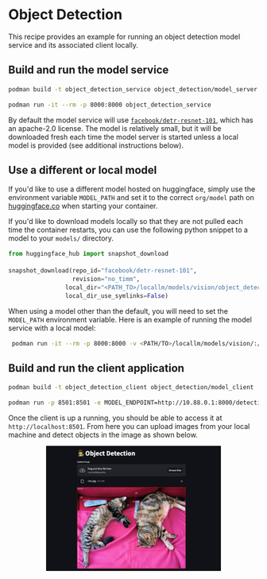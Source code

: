 # Object Detection

This recipe provides an example for running an object detection model service and its associated client locally. 

## Build and run the model service

```bash
podman build -t object_detection_service object_detection/model_server 
```

```bash
podman run -it --rm -p 8000:8000 object_detection_service
```

By default the model service will use [`facebook/detr-resnet-101`](https://huggingface.co/facebook/detr-resnet-101), which has an apache-2.0 license. The model is relatively small, but it will be downloaded fresh each time the model server is started unless a local model is provided (see additional instructions below).  


## Use a different or local model

If you'd like to use a different model hosted on huggingface, simply use the environment variable `MODEL_PATH` and set it to the correct `org/model` path on [huggingface.co](https://huggingface.co/) when starting your container. 

If you'd like to download models locally so that they are not pulled each time the container restarts, you can use the following python snippet to a model to your `models/` directory.  

```python
from huggingface_hub import snapshot_download

snapshot_download(repo_id="facebook/detr-resnet-101",
                  revision="no_timm",
                local_dir="<PATH_TO>/locallm/models/vision/object_detection/facebook/detr-resnet-101",
                local_dir_use_symlinks=False)

```

When using a model other than the default, you will need to set the `MODEL_PATH` environment variable. Here is an example of running the model service with a local model:

```bash
 podman run -it --rm -p 8000:8000 -v <PATH/TO>/locallm/models/vision/:/locallm/models -e MODEL_PATH=models/object_detection/facebook/detr-resnet-50/ object_detection_service
```

## Build and run the client application

```bash
podman build -t object_detection_client object_detection/model_client 
```

```bash
podman run -p 8501:8501 -e MODEL_ENDPOINT=http://10.88.0.1:8000/detection object_detection_client
```

Once the client is up a running, you should be able to access it at `http://localhost:8501`. From here you can upload images from your local machine and detect objects in the image as shown below. 

<p align="center">
<img src="../assets/object_detection.png" width="70%">
</p>


